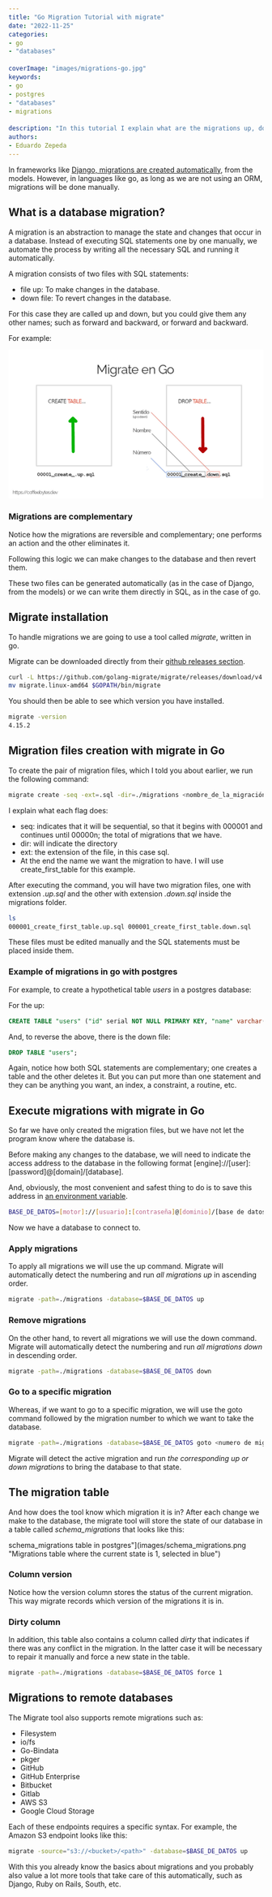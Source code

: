 ```yaml
---
title: "Go Migration Tutorial with migrate"
date: "2022-11-25"
categories:
- go
- "databases" 

coverImage: "images/migrations-go.jpg"
keywords:
- go
- postgres
- "databases"
- migrations

description: "In this tutorial I explain what are the migrations up, down of a database, as well as how to create and manage them using go's migrate library."
authors:
- Eduardo Zepeda
---
```


In frameworks like [Django, migrations are created automatically](/why-should-you-use-django-framework/), from the models. However, in languages like go, as long as we are not using an ORM, migrations will be done manually.

## What is a database migration?

A migration is an abstraction to manage the state and changes that occur in a database. Instead of executing SQL statements one by one manually, we automate the process by writing all the necessary SQL and running it automatically.

A migration consists of two files with SQL statements:

* file up: To make changes in the database.
* down file: To revert changes in the database.

For this case they are called up and down, but you could give them any other names; such as forward and backward, or forward and backward.

For example:

![](images/migrations.jpg "Manually generated migration files")

### Migrations are complementary

Notice how the migrations are reversible and complementary; one performs an action and the other eliminates it.

Following this logic we can make changes to the database and then revert them.

These two files can be generated automatically (as in the case of Django, from the models) or we can write them directly in SQL, as in the case of go.

## Migrate installation

To handle migrations we are going to use a tool called _migrate_, written in go.

Migrate can be downloaded directly from their [github releases section](https://github.com/golang-migrate/migrate/releases).

```bash
curl -L https://github.com/golang-migrate/migrate/releases/download/v4.15.2/migrate.linux-amd64.tar.gz | tar xvz
mv migrate.linux-amd64 $GOPATH/bin/migrate
```

You should then be able to see which version you have installed.

```bash
migrate -version
4.15.2
```

## Migration files creation with migrate in Go

To create the pair of migration files, which I told you about earlier, we run the following command:

```bash
migrate create -seq -ext=.sql -dir=./migrations <nombre_de_la_migración>
```

I explain what each flag does:

* seq: indicates that it will be sequential, so that it begins with 000001 and continues until 00000n; the total of migrations that we have.
* dir: will indicate the directory
* ext: the extension of the file, in this case sql.
* At the end the name we want the migration to have. I will use create_first_table for this example.

After executing the command, you will have two migration files, one with extension _.up.sql_ and the other with extension _.down.sql_ inside the migrations folder.

```bash
ls
000001_create_first_table.up.sql 000001_create_first_table.down.sql
```

These files must be edited manually and the SQL statements must be placed inside them.

### Example of migrations in go with postgres

For example, to create a hypothetical table _users_ in a postgres database:

For the up:

```sql
CREATE TABLE "users" ("id" serial NOT NULL PRIMARY KEY, "name" varchar(50) NOT NULL);
```

And, to reverse the above, there is the down file:

```sql
DROP TABLE "users";
```

Again, notice how both SQL statements are complementary; one creates a table and the other deletes it. But you can put more than one statement and they can be anything you want, an index, a constraint, a routine, etc.

## Execute migrations with migrate in Go

So far we have only created the migration files, but we have not let the program know where the database is.

Before making any changes to the database, we will need to indicate the access address to the database in the following format [engine]://[user]:[password]@[domain]/[database].

And, obviously, the most convenient and safest thing to do is to save this address in [an environment variable](/linux-commands-that-you-should-know-third-part/).

```bash
BASE_DE_DATOS=[motor]://[usuario]:[contraseña]@[dominio]/[base de datos]
```

Now we have a database to connect to.

### Apply migrations

To apply all migrations we will use the up command. Migrate will automatically detect the numbering and run _all migrations up_ in ascending order.

```bash
migrate -path=./migrations -database=$BASE_DE_DATOS up
```

### Remove migrations

On the other hand, to revert all migrations we will use the down command. Migrate will automatically detect the numbering and run _all migrations down_ in descending order.

```bash
migrate -path=./migrations -database=$BASE_DE_DATOS down
```

### Go to a specific migration

Whereas, if we want to go to a specific migration, we will use the goto command followed by the migration number to which we want to take the database.

```bash
migrate -path=./migrations -database=$BASE_DE_DATOS goto <numero de migración>
```

Migrate will detect the active migration and run _the corresponding up or down migrations_ to bring the database to that state.

## The migration table

And how does the tool know which migration it is in? After each change we make to the database, the migrate tool will store the state of our database in a table called _schema_migrations_ that looks like this:

schema_migrations table in postgres"](images/schema_migrations.png "Migrations table where the current state is 1, selected in blue")

### Column version

Notice how the version column stores the status of the current migration. This way migrate records which version of the migrations it is in.

### Dirty column

In addition, this table also contains a column called _dirty_ that indicates if there was any conflict in the migration. In the latter case it will be necessary to repair it manually and force a new state in the table.

```bash
migrate -path=./migrations -database=$BASE_DE_DATOS force 1
```

## Migrations to remote databases

The Migrate tool also supports remote migrations such as:

* Filesystem
* io/fs
* Go-Bindata
* pkger
* GitHub
* GitHub Enterprise
* Bitbucket
* Gitlab
* AWS S3
* Google Cloud Storage

Each of these endpoints requires a specific syntax. For example, the Amazon S3 endpoint looks like this:

```bash
migrate -source="s3://<bucket>/<path>" -database=$BASE_DE_DATOS up
```

With this you already know the basics about migrations and you probably also value a lot more tools that take care of this automatically, such as Django, Ruby on Rails, South, etc.